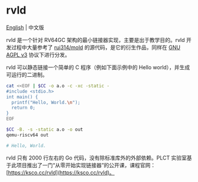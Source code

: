 # rvld

[English](README.md) | 中文版

rvld 是一个针对 RV64GC 架构的最小链接器实现，主要是出于教学目的。rvld 开发过程中大量参考了 [rui314/mold](https://github.com/rui314/mold) 的源代码，是它的衍生作品，同样在 [GNU AGPL v3](LICENSE) 协议下进行分发。

rvld 可以静态链接一个简单的 C 程序（例如下面示例中的 Hello world），并生成可运行的二进制。

```bash
cat <<EOF | $CC -o a.o -c -xc -static -
#include <stdio.h>
int main() {
  printf("Hello, World.\n");
  return 0;
}
EOF

$CC -B. -s -static a.o -o out
qemu-riscv64 out

# Hello, World.
```

rvld 只有 2000 行左右的 Go 代码，没有除标准库外的外部依赖。PLCT 实验室基于此项目推出了一门“从零开始实现链接器”的公开课，课程官网：[https://ksco.cc/rvld](https://ksco.cc/rvld)。
